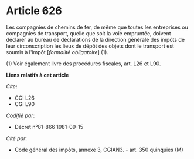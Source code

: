 # Article 626

Les compagnies de chemins de fer, de même que toutes les entreprises ou compagnies de transport, quelle que soit la voie
empruntée, doivent déclarer au bureau de déclarations de la direction générale des impôts de leur circonscription les lieux
de dépôt des objets dont le transport est soumis à l'impôt [*formalité obligatoire*] (1).

(1) Voir également livre des procédures fiscales, art. L26 et L90.

**Liens relatifs à cet article**

_Cite_:

  - CGI L26
  - CGI L90

_Codifié par_:

  - Décret n°81-866 1981-09-15

_Cité par_:

  - Code général des impôts, annexe 3, CGIAN3. - art. 350 quinquies (M)
